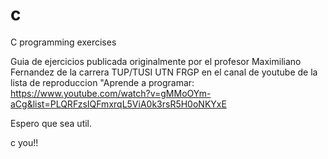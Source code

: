 # c
C programming exercises

Guia de ejercicios publicada originalmente por el profesor Maximiliano Fernandez de la carrera TUP/TUSI UTN FRGP en el canal de youtube de la lista de reproduccion "Aprende a programar:
          https://www.youtube.com/watch?v=gMMoOYm-aCg&list=PLQRFzsIQFmxrqL5ViA0k3rsR5H0oNKYxE 

Espero que sea util.

c you!!
